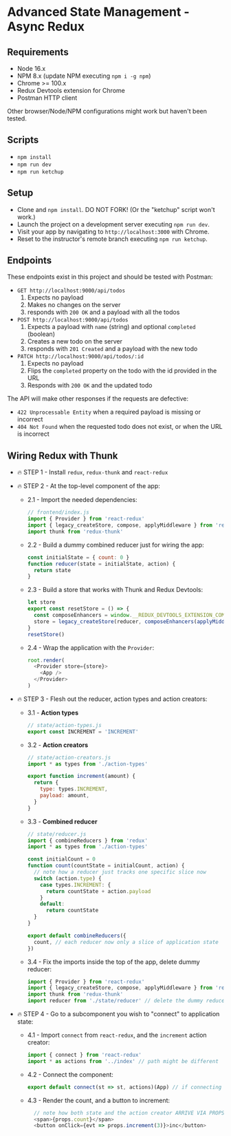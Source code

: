 # Advanced State Management - Async Redux

## Requirements

- Node 16.x
- NPM 8.x (update NPM executing `npm i -g npm`)
- Chrome >= 100.x
- Redux Devtools extension for Chrome
- Postman HTTP client

Other browser/Node/NPM configurations might work but haven't been tested.

## Scripts

- `npm install`
- `npm run dev`
- `npm run ketchup`

## Setup

- Clone and `npm install`. DO NOT FORK! (Or the "ketchup" script won't work.)
- Launch the project on a development server executing `npm run dev`.
- Visit your app by navigating to `http://localhost:3000` with Chrome.
- Reset to the instructor's remote branch executing `npm run ketchup`.

## Endpoints

These endpoints exist in this project and should be tested with Postman:

- `GET http://localhost:9000/api/todos`
  1. Expects no payload
  2. Makes no changes on the server
  3. responds with `200 OK` and a payload with all the todos
- `POST http://localhost:9000/api/todos`
  1. Expects a payload with `name` (string) and optional `completed` (boolean)
  2. Creates a new todo on the server
  3. responds with `201 Created` and a payload with the new todo
- `PATCH http://localhost:9000/api/todos/:id`
  1. Expects no payload
  2. Flips the `completed` property on the todo with the id provided in the URL
  3. Responds with `200 OK` and the updated todo

The API will make other responses if the requests are defective:

- `422 Unprocessable Entity` when a required payload is missing or incorrect
- `404 Not Found` when the requested todo does not exist, or when the URL is incorrect

## Wiring Redux with Thunk

- 🔥 STEP 1 - Install `redux`, `redux-thunk` and `react-redux`
- 🔥 STEP 2 - At the top-level component of the app:
  - 2.1 - Import the needed dependencies:

    ```js
    // frontend/index.js
    import { Provider } from 'react-redux'
    import { legacy_createStore, compose, applyMiddleware } from 'redux'
    import thunk from 'redux-thunk'
    ```

  - 2.2 - Build a dummy combined reducer just for wiring the app:

    ```js
    const initialState = { count: 0 }
    function reducer(state = initialState, action) {
      return state
    }
    ```

  - 2.3 - Build a store that works with Thunk and Redux Devtools:

    ```js
    let store
    export const resetStore = () => {
      const composeEnhancers = window.__REDUX_DEVTOOLS_EXTENSION_COMPOSE__ || compose
      store = legacy_createStore(reducer, composeEnhancers(applyMiddleware(thunk)))
    }
    resetStore()
    ```

  - 2.4 - Wrap the application with the `Provider`:

    ```js
    root.render(
      <Provider store={store}>
        <App />
      </Provider>
    )
    ```

- 🔥 STEP 3 - Flesh out the reducer, action types and action creators:

  - 3.1 - __Action types__

    ```js
    // state/action-types.js
    export const INCREMENT = 'INCREMENT'
    ```

  - 3.2 - __Action creators__

    ```js
    // state/action-creators.js
    import * as types from './action-types'

    export function increment(amount) {
      return {
        type: types.INCREMENT,
        payload: amount,
      }
    }
    ```

  - 3.3 - __Combined reducer__

    ```js
    // state/reducer.js
    import { combineReducers } from 'redux'
    import * as types from './action-types'

    const initialCount = 0
    function count(countState = initialCount, action) {
      // note how a reducer just tracks one specific slice now
      switch (action.type) {
        case types.INCREMENT: {
          return countState + action.payload
        }
        default:
          return countState
      }
    }

    export default combineReducers({
      count, // each reducer now only a slice of application state
    })
    ```

  - 3.4 - Fix the imports inside the top of the app, delete dummy reducer:

    ```js
    import { Provider } from 'react-redux'
    import { legacy_createStore, compose, applyMiddleware } from 'redux'
    import thunk from 'redux-thunk'
    import reducer from './state/reducer' // delete the dummy reducer in this file
    ```

- 🔥 STEP 4 - Go to a subcomponent you wish to "connect" to application state:
  - 4.1 - Import `connect` from `react-redux`, and the `increment` action creator:

    ```js
    import { connect } from 'react-redux'
    import * as actions from '../index' // path might be different
    ```

  - 4.2 - Connect the component:

    ```js
    export default connect(st => st, actions)(App) // if connecting App
    ```

  - 4.3 - Render the count, and a button to increment:

    ```js
      // note how both state and the action creator ARRIVE VIA PROPS
      <span>{props.count}</span>
      <button onClick={evt => props.increment(3)}>inc</button>
    ```
